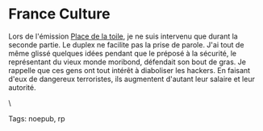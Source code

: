 # France Culture

Lors de l'émission [Place de la toile](/2007/11/02/cyberwar/), je ne suis intervenu que durant la seconde partie. Le duplex ne facilite pas la prise de parole. J'ai tout de même glissé quelques idées pendant que le préposé à la sécurité, le représentant du vieux monde moribond, défendait son bout de gras. Je rappelle que ces gens ont tout intérêt à diaboliser les hackers. En faisant d'eux de dangereux terroristes, ils augmentent d'autant leur salaire et leur autorité.

\

Tags: noepub, rp